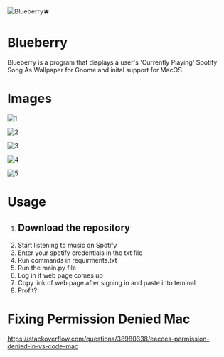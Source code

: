 ![Blueberry🫐](https://github.com/SRHarvey00/Blueberry/assets/131985528/5d01eef2-ea20-4b97-8e21-776df888cb9b)

# Blueberry
 Blueberry is a program that displays a user's 'Currently Playing' Spotify Song As Wallpaper for Gnome and inital support for MacOS.
 
 


# Images 

![1](https://user-images.githubusercontent.com/30321729/145736816-33fa7ca4-7e9c-4299-9ea2-dbfe0acc78ab.png)

![2](https://user-images.githubusercontent.com/30321729/145736819-589ab479-38f9-4b61-9be9-61a02567dab4.png)

![3](https://user-images.githubusercontent.com/30321729/145736824-894d5452-89af-444f-b3f6-53925f9b4dce.png)


![4](https://user-images.githubusercontent.com/30321729/145736827-44439bc5-7ecc-4113-beda-442b0f210639.png)


![5](https://user-images.githubusercontent.com/30321729/145736829-f9a9aaed-2c9f-41aa-b490-2e77ee76b114.png)



# Usage

1. Download the repository
   -
3. Start listening to music on Spotify
4. Enter your spotify credentials in the txt file
5. Run commands in requirments.txt
6. Run the main.py file
7. Log in if web page comes up
8. Copy link of web page after signing in and paste into teminal
9. Profit?

# Fixing Permission Denied Mac

https://stackoverflow.com/questions/38980338/eacces-permission-denied-in-vs-code-mac
